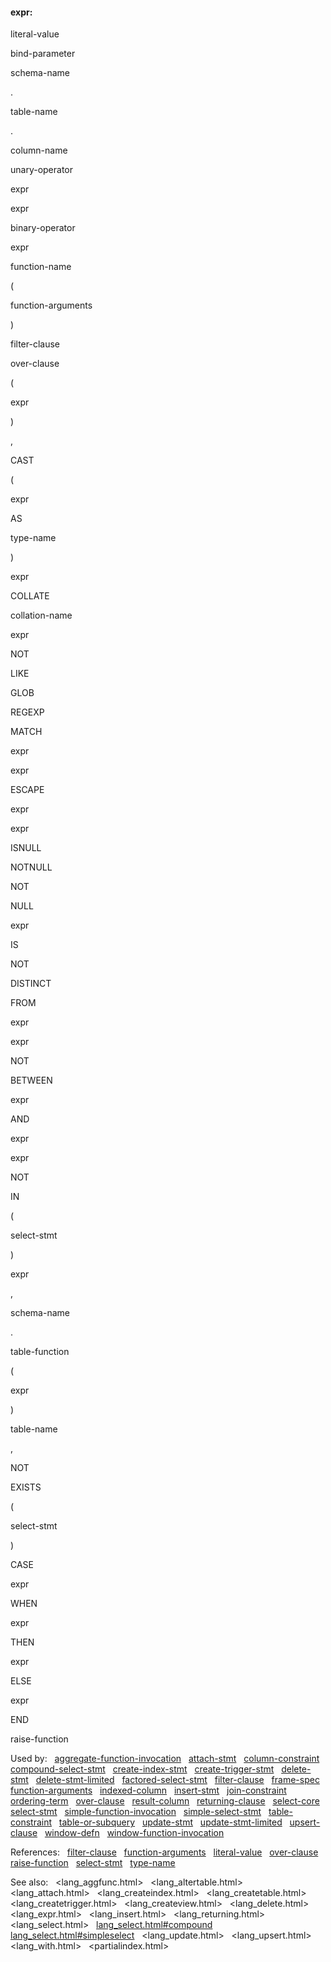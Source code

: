 #### expr:







literal\-value




bind\-parameter






schema\-name



.



table\-name



.



column\-name












unary\-operator



expr






expr



binary\-operator



expr






function\-name



(



function\-arguments



)



filter\-clause





over\-clause












(



expr



)






,




CAST



(



expr



AS



type\-name



)






expr



COLLATE



collation\-name






expr



NOT



LIKE

GLOB

REGEXP

MATCH

expr

expr



ESCAPE



expr

































expr



ISNULL






NOTNULL

NOT



NULL












expr



IS



NOT





DISTINCT



FROM



expr








expr



NOT



BETWEEN



expr



AND



expr







expr



NOT



IN



(



select\-stmt



)








expr




,




schema\-name



.



table\-function



(



expr



)




table\-name






,










NOT



EXISTS



(



select\-stmt



)










CASE



expr



WHEN



expr



THEN



expr



ELSE



expr



END











raise\-function








Used by:   [aggregate\-function\-invocation](#aggregate-function-invocation)   [attach\-stmt](#attach-stmt)   [column\-constraint](#column-constraint)   [compound\-select\-stmt](#compound-select-stmt)   [create\-index\-stmt](#create-index-stmt)   [create\-trigger\-stmt](#create-trigger-stmt)   [delete\-stmt](#delete-stmt)   [delete\-stmt\-limited](#delete-stmt-limited)   [factored\-select\-stmt](#factored-select-stmt)   [filter\-clause](#filter-clause)   [frame\-spec](#frame-spec)   [function\-arguments](#function-arguments)   [indexed\-column](#indexed-column)   [insert\-stmt](#insert-stmt)   [join\-constraint](#join-constraint)   [ordering\-term](#ordering-term)   [over\-clause](#over-clause)   [result\-column](#result-column)   [returning\-clause](#returning-clause)   [select\-core](#select-core)   [select\-stmt](#select-stmt)   [simple\-function\-invocation](#simple-function-invocation)   [simple\-select\-stmt](#simple-select-stmt)   [table\-constraint](#table-constraint)   [table\-or\-subquery](#table-or-subquery)   [update\-stmt](#update-stmt)   [update\-stmt\-limited](#update-stmt-limited)   [upsert\-clause](#upsert-clause)   [window\-defn](#window-defn)   [window\-function\-invocation](#window-function-invocation)  

References:   [filter\-clause](#filter-clause)   [function\-arguments](#function-arguments)   [literal\-value](#literal-value)   [over\-clause](#over-clause)   [raise\-function](#raise-function)   [select\-stmt](#select-stmt)   [type\-name](#type-name)  

See also:   <lang_aggfunc.html>   <lang_altertable.html>   <lang_attach.html>   <lang_createindex.html>   <lang_createtable.html>   <lang_createtrigger.html>   <lang_createview.html>   <lang_delete.html>   <lang_expr.html>   <lang_insert.html>   <lang_returning.html>   <lang_select.html>   [lang\_select.html\#compound](lang_select.html#compound)   [lang\_select.html\#simpleselect](lang_select.html#simpleselect)   <lang_update.html>   <lang_upsert.html>   <lang_with.html>   <partialindex.html>

